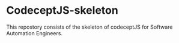 # CodeceptJS-skeleton

This repostory consists of the skeleton of codeceptJS for Software Automation Engineers.
